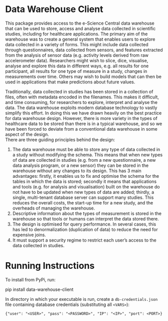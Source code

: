 # Data Warehouse Client

This package provides access to the e-Science Central data warehouse that can be used to store, access  and analyse 
data collected in scientific studies, including for healthcare applications. The primary aim of the warehouse
was to create a general system that enables users to explore data collected in a variety of forms. This might include
data collected through questionnaires, data collected from sensors, 
and features extracted from the analysis of sensor data (e.g. activity levels derived from raw accelerometer data). 
Researchers might wish to slice, dice, visualise, analyse and explore this data in different ways, 
e.g. all results for one participant,
all results for one type of measure in a study, 
changes in measurements over time. Others may wish to build models that can then be used in applications
that make predictions about future values.

Traditionally, data collected in studies has been stored in a collection of files, 
often with metadata encoded in the filenames. 
This makes it difficult, and time consuming, for researchers to explore, interpret and analyse the data.
The data warehouse exploits modern database technology to vastly simplify this effort. 
In doing this we have drawn heavily on the best practice for data warehouse design. 
However, there is more variety in the types of healthcare data to be stored than there is in a typical warehouse,
and so we have been forced to deviate from a conventional data warehouse in some aspect of the design.  
There are three guiding principles behind the design:
1.	The data warehouse must be able to store any type of data collected in a study without modifying the schema. 
This means that when new types of data are collected in studies (e.g. from a new questionnaire, 
a new data analysis program, or a new sensor) they can be stored in the warehouse without any changes to its design. 
This has 3 main advantages: 
firstly, it enables us to fix and optimise the schema for the tables in which the data is stored; 
secondly it means that applications and tools (e.g. for analysis and visualisation) 
built on the warehouse do not have to be updated when new types of data are added; 
thirdly, a single, multi-tenant database server can support many studies. 
This reduces the overall costs, the start-up time for a new study, and the overheads of managing the warehouse.
2.	Descriptive information about the types of measurement is stored in the warehouse so that tools or humans 
can interpret the data stored there.
3.	The design is optimised for query performance. In several cases, this has led to denormalization
 (duplication of data) to reduce the need for expensive joins.
4.	It must support a security regime to restrict each user’s access 
to the data collected in studies.

# Running Instructions

To install from PyPi, run:

pip install data-warehouse-client

In directory in which your executable is run, create a `db-credentials.json` file containing database 
credentials (substituting all `<VARS>`):
   ```
   {"user": "<USER>", "pass": "<PASSWORD>", "IP": "<IP>", "port": <PORT>}
   ```

